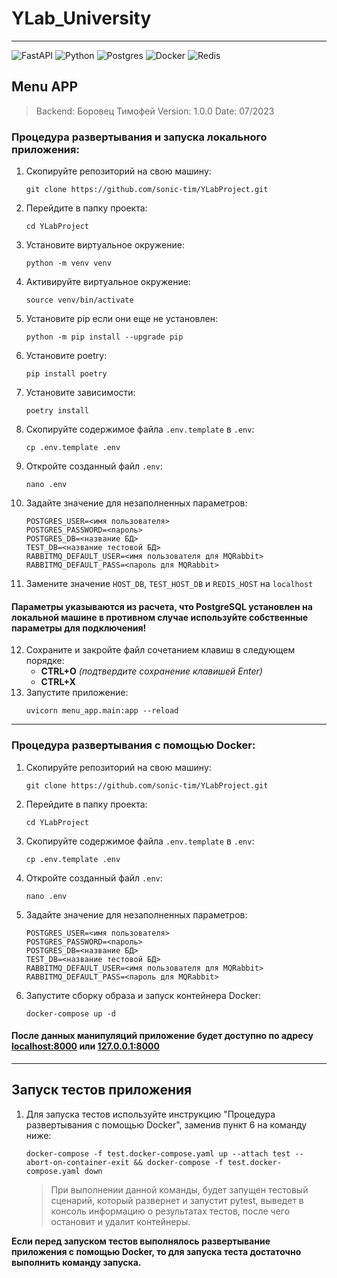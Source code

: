 # YLab_University
***
![FastAPI](https://img.shields.io/badge/FastAPI-005571?style=for-the-badge&logo=fastapi)
![Python](https://img.shields.io/badge/python-3670A0?style=for-the-badge&logo=python&logoColor=ffdd54)
![Postgres](https://img.shields.io/badge/postgres-%23316192.svg?style=for-the-badge&logo=postgresql&logoColor=white)
![Docker](https://img.shields.io/badge/docker-%230db7ed.svg?style=for-the-badge&logo=docker&logoColor=white)
![Redis](https://img.shields.io/badge/redis-%23DD0031.svg?style=for-the-badge&logo=redis&logoColor=white)
## Menu APP

> Backend: Боровец Тимофей
> Version: 1.0.0
> Date: 07/2023

### Процедура развертывания и запуска локального приложения:
1. Скопируйте репозиторий на свою машину:
    ```shell
   git clone https://github.com/sonic-tim/YLabProject.git
    ```
2. Перейдите в папку проекта:
    ```shell
   cd YLabProject
    ```
3. Установите виртуальное окружение:
    ```shell
    python -m venv venv
    ```
4. Активируйте виртуальное окружение:
    ```shell
    source venv/bin/activate
    ```
5. Установите pip если они еще не установлен:
    ```shell
    python -m pip install --upgrade pip
    ```
6. Установите poetry:
    ```shell
    pip install poetry
    ```
7. Установите зависимости:
    ```shell
    poetry install
    ```
8. Скопируйте содержимое файла `.env.template` в `.env`:
    ```shell
    cp .env.template .env
    ```
9. Откройте созданный файл `.env`:
    ```shell
    nano .env
    ```
10. Задайте значение для незаполненных параметров:
     ```
    POSTGRES_USER=<имя пользователя>
    POSTGRES_PASSWORD=<пароль>
    POSTGRES_DB=<название БД>
    TEST_DB=<название тестовой БД>
    RABBITMQ_DEFAULT_USER=<имя пользователя для MQRabbit>
    RABBITMQ_DEFAULT_PASS=<пароль для MQRabbit>
    ```
11. Замените значение `HOST_DB`, `TEST_HOST_DB` и `REDIS_HOST` на `localhost`
#### Параметры указываются из расчета, что PostgreSQL установлен на локальной машине в противном случае используйте собственные параметры для подключения!
12. Сохраните и закройте файл сочетанием клавиш в следующем порядке:
     * **CTRL+O** *(подтвердите сохранение клавишей Enter)*
     * **CTRL+X**
13. Запустите приложение:
     ```shell
    uvicorn menu_app.main:app --reload
    ```

***
### Процедура развертывания с помощью Docker:
1. Скопируйте репозиторий на свою машину:
    ```shell
    git clone https://github.com/sonic-tim/YLabProject.git
    ```
2. Перейдите в папку проекта:
    ```shell
    cd YLabProject
    ```
3. Скопируйте содержимое файла `.env.template` в `.env`:
    ```shell
   cp .env.template .env
   ```
4. Откройте созданный файл `.env`:
    ```shell
   nano .env
   ```
5. Задайте значение для незаполненных параметров:
    ```
   POSTGRES_USER=<имя пользователя>
   POSTGRES_PASSWORD=<пароль>
   POSTGRES_DB=<название БД>
   TEST_DB=<название тестовой БД>
   RABBITMQ_DEFAULT_USER=<имя пользователя для MQRabbit>
   RABBITMQ_DEFAULT_PASS=<пароль для MQRabbit>
   ```
6. Запустите сборку образа и запуск контейнера Docker:
    ```shell
   docker-compose up -d
   ```

#### После данных манипуляций приложение будет доступно по адресу [localhost:8000](http://localhost:8000/docs) или [127.0.0.1:8000](http://127.0.0.1:8000/docs)
***
## Запуск тестов приложения
1. Для запуска тестов используйте инструкцию "Процедура развертывания с помощью
Docker", заменив пункт 6 на команду ниже:
    ```shell
    docker-compose -f test.docker-compose.yaml up --attach test --abort-on-container-exit && docker-compose -f test.docker-compose.yaml down
    ```
    > При выполнении данной команды, будет запущен тестовый сценарий, который
    > развернет и запустит pytest, выведет в консоль информацию о результатах
    > тестов, после чего остановит и удалит контейнеры.

**Если перед запуском тестов выполнялось развертывание приложения с помощью
Docker, то для запуска теста достаточно выполнить команду запуска.**
